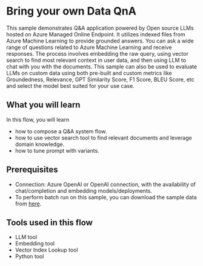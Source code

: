 # Bring your own Data QnA

This sample demonstrates Q&A application powered by Open source LLMs hosted on Azure Managed Online Endpoint. It utilizes indexed files from Azure Machine Learning to provide grounded answers. You can ask a wide range of questions related to Azure Machine Learning and receive responses. The process involves embedding the raw query, using vector search to find most relevant context in user data, and then using LLM to chat with you with the documents. This sample can also be used to evaluate LLMs on custom data using both pre-built and custom metrics like Groundedness, Relevance, GPT Similarity Score, F1 Score, BLEU Score, etc and select the model best suited for your use case.

## What you will learn

In this flow, you will learn

* how to compose a Q&A system flow.
* how to use vector search tool to find relevant documents and leverage domain knowledge.
* how to tune prompt with variants.

## Prerequisites

- Connection: Azure OpenAI or OpenAI connection, with the availability of chat/completion and embedding models/deployments.
- To perform batch run on this sample, you can download the sample data from <a href="https://ragsample.blob.core.windows.net/ragdata/QAGenerationData.jsonl" target="_blank">here</a>.

## Tools used in this flow

* LLM tool
* Embedding tool
* Vector Index Lookup tool
* Python tool

